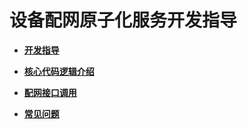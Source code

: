 # 设备配网原子化服务开发指导<a name="ZH-CN_TOPIC_0000001111966036"></a>

-   **[开发指导](guide-atomic-service-netconfig-overview.md)**  

-   **[核心代码逻辑介绍](guide-atomic-service-netconfig-logic.md)**  

-   **[配网接口调用](guide-atomic-service-netconfig-api.md)**  

-   **[常见问题](faqs.md)**  


